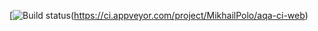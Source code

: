 [![Build status](https://ci.appveyor.com/api/projects/status/uviauchu02ku2owm?svg=true)(https://ci.appveyor.com/project/MikhailPolo/aqa-ci-web)

